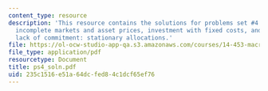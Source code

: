```yaml
---
content_type: resource
description: 'This resource contains the solutions for problems set #4 which includes
  incomplete markets and asset prices, investment with fixed costs, and two-sided
  lack of commitment: stationary allocations.'
file: https://ol-ocw-studio-app-qa.s3.amazonaws.com/courses/14-453-macroeconomic-theory-iii-fall-2006/235c1516e51a64dcfed84c1dcf65ef76_ps4_soln.pdf
file_type: application/pdf
resourcetype: Document
title: ps4_soln.pdf
uid: 235c1516-e51a-64dc-fed8-4c1dcf65ef76
---
```

